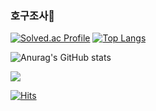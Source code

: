 ###  호구조사👋

<!--
**Slaveplus/Slaveplus** is a ✨ _special_ ✨ repository because its `README.md` (this file) appears on your GitHub profile.

Here are some ideas to get you started:

- 🔭 I’m currently working on ...
- 🌱 I’m currently learning ...
- 👯 I’m looking to collaborate on ...
- 🤔 I’m looking for help with ...
- 💬 Ask me about ...
- 📫 How to reach me: ...
- 😄 Pronouns: ...
- ⚡ Fun fact: ...
-->
[![Solved.ac Profile](http://mazassumnida.wtf/api/v2/generate_badge?boj=fnfn9947)](https://solved.ac/fnfn9947) [![Top Langs](https://github-readme-stats.vercel.app/api/top-langs/?username=Slaveplus&langs_count=8)](https://github.com/Slaveplus/github-readme-stats)

![Anurag's GitHub stats](https://github-readme-stats.vercel.app/api?username=Slaveplus&show_icons=true&theme=dark)

<a href="https://fnfn9947.tistory.com/" target="_blank"><img src="https://img.shields.io/badge/코딩노예지망생-000000?style=social&logo=tistory&logoColor=000000"/></a>

[![Hits](https://hits.seeyoufarm.com/api/count/incr/badge.svg?url=https%3A%2F%2Fgithub.com%2FSlaveplus%2Fhit-counter&count_bg=%233D41C8&title_bg=%23555555&icon=gitpod.svg&icon_color=%23E7E7E7&title=%EB%B0%A9%EB%AC%B8%EC%9E%90%EC%88%98&edge_flat=false)](https://hits.seeyoufarm.com)
